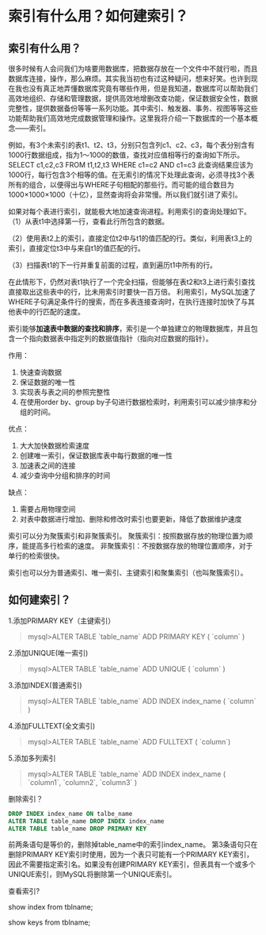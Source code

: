 # 索引有什么用？如何建索引？


## 索引有什么用？

  很多时候有人会问我们为啥要用数据库，把数据存放在一个文件中不就行啦，而且数据库连接，操作，那么麻烦。其实我当初也有过这种疑问，想来好笑。也许到现在我也没有真正地弄懂数据库究竟有哪些作用，但是我知道，数据库可以帮助我们高效地组织、存储和管理数据，提供高效地增删改查功能，保证数据安全性，数据完整性，提供数据备份等等一系列功能。其中索引、触发器、事务、视图等等这些功能帮助我们高效地完成数据管理和操作。这里我将介绍一下数据库的一个基本概念——索引。


例如，有3个未索引的表t1、t2、t3，分别只包含列c1、c2、c3，每个表分别含有1000行数据组成，指为1～1000的数值，查找对应值相等行的查询如下所示。
SELECT c1,c2,c3 FROM t1,t2,t3 WHERE c1=c2 AND c1=c3
此查询结果应该为1000行，每行包含3个相等的值。在无索引的情况下处理此查询，必须寻找3个表所有的组合，以便得出与WHERE子句相配的那些行。而可能的组合数目为1000×1000×1000（十亿），显然查询将会非常慢。所以我们就引进了索引。

如果对每个表进行索引，就能极大地加速查询进程。利用索引的查询处理如下。
（1）从表t1中选择第一行，查看此行所包含的数据。

（2）使用表t2上的索引，直接定位t2中与t1的值匹配的行。类似，利用表t3上的索引，直接定位t3中与来自t1的值匹配的行。

（3）扫描表t1的下一行并重复前面的过程，直到遍历t1中所有的行。

在此情形下，仍然对表t1执行了一个完全扫描，但能够在表t2和t3上进行索引查找直接取出这些表中的行，比未用索引时要快一百万倍。
利用索引，MySQL加速了WHERE子句满足条件行的搜索，而在多表连接查询时，在执行连接时加快了与其他表中的行匹配的速度。


索引能够**加速表中数据的查找和排序**，索引是一个单独建立的物理数据库，并且包含一个指向数据表中指定列的数据值指针（指向对应数据的指针）。

作用：
1. 快速查询数据
2. 保证数据的唯一性
3. 实现表与表之间的参照完整性
4. 在使用order by、group by子句进行数据检索时，利用索引可以减少排序和分组的时间。

优点：
1. 大大加快数据检索速度
2. 创建唯一索引，保证数据库表中每行数据的唯一性
3. 加速表之间的连接
4. 减少查询中分组和排序的时间


缺点：
1. 需要占用物理空间
2. 对表中数据进行增加、删除和修改时索引也要更新，降低了数据维护速度
 
索引可以分为聚簇索引和非聚簇索引。
聚簇索引：按照数据存放的物理位置为顺序，能提高多行检索的速度。
非聚簇索引：不按数据存放的物理位置顺序，对于单行的检索很快。

索引也可以分为普通索引、唯一索引、主键索引和聚集索引（也叫聚簇索引）。

## 如何建索引？

1.添加PRIMARY KEY（主键索引） 
 > mysql>ALTER TABLE \`table_name\` ADD PRIMARY KEY ( \`column\` ) 
 
2.添加UNIQUE(唯一索引) 
> mysql>ALTER TABLE \`table_name\` ADD UNIQUE ( 
\`column\` 
) 

3.添加INDEX(普通索引) 
> mysql>ALTER TABLE \`table_name\` ADD INDEX index_name ( \`column\` ) 

4.添加FULLTEXT(全文索引) 
>mysql>ALTER TABLE \`table_name\` ADD FULLTEXT ( \`column\`) 

5.添加多列索引 
>mysql>ALTER TABLE \`table_name\` ADD INDEX index_name ( \`column1\`, \`column2\`, \`column3\` )

删除索引？
```sql
DROP INDEX index_name ON talbe_name
ALTER TABLE table_name DROP INDEX index_name
ALTER TABLE table_name DROP PRIMARY KEY
```
前两条语句是等价的，删除掉table_name中的索引index_name。
第3条语句只在删除PRIMARY KEY索引时使用，因为一个表只可能有一个PRIMARY KEY索引，因此不需要指定索引名。如果没有创建PRIMARY KEY索引，但表具有一个或多个UNIQUE索引，则MySQL将删除第一个UNIQUE索引。

查看索引?

show index from tblname;

show keys from tblname;







